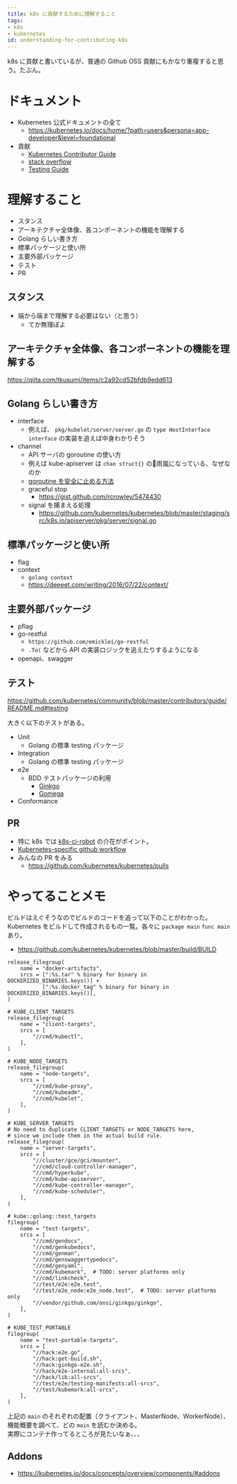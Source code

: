 ```yaml
---
title: k8s に貢献するために理解すること
tags:
- k8s
- kubernetes
id: understanding-for-contributing-k8s
---
```


k8s に貢献と書いているが、普通の Github OSS 貢献にもかなり重複すると思う。たぶん。

# ドキュメント

- Kubernetes 公式ドキュメントの全て
    - https://kubernetes.io/docs/home/?path=users&persona=app-developer&level=foundational
- 貢献
    - [Kubernetes Contributor Guide](https://github.com/kubernetes/community/blob/master/contributors/guide/README.md)
    - [stack overflow](https://stackoverflow.com/questions/tagged/kubernetes)
    - [Testing Guide](https://github.com/kubernetes/community/blob/master/contributors/devel/testing.md)

# 理解すること

- スタンス
- アーキテクチャ全体像、各コンポーネントの機能を理解する
- Golang らしい書き方
- 標準パッケージと使い所
- 主要外部パッケージ
- テスト
- PR

## スタンス

- 端から端まで理解する必要はない（と思う）
    - てか無理ぽよ

## アーキテクチャ全体像、各コンポーネントの機能を理解する

https://qiita.com/tkusumi/items/c2a92cd52bfdb9edd613

## Golang らしい書き方

- interface
    - 例えば、 `pkg/kubelet/server/server.go` の `type HostInterface interface` の実装を追えば中身わかりそう
- channel
    - API サーバの goroutine の使い方
    - 例えば kube-apiserver は `chan struct{}` の雨嵐になっている、なぜなのか
    - [goroutine を安全に止める方法](https://qiita.com/castaneai/items/7815f3563b256ae9b18d)
    - graceful stop
        - https://gist.github.com/rcrowley/5474430
    - signal を捕まえる処理
        - https://github.com/kubernetes/kubernetes/blob/master/staging/src/k8s.io/apiserver/pkg/server/signal.go

## 標準パッケージと使い所

- flag
- context
    - `golang context`
    - https://deeeet.com/writing/2016/07/22/context/

## 主要外部パッケージ

- pflag
- go-restful
    - `https://github.com/emicklei/go-restful`
    - `.To(` などから API の実装ロジックを追えたりするようになる
- openapi、swagger

## テスト

https://github.com/kubernetes/community/blob/master/contributors/guide/README.md#testing

大きく以下のテストがある。

- Unit
    - Golang の標準 testing パッケージ
- Integration
    - Golang の標準 testing パッケージ
- e2e
    - BDD テストパッケージの利用
        - [Ginkgo](https://github.com/onsi/ginkgo)
        - [Gomega](https://github.com/onsi/gomega)
- Conformance

## PR

- 特に k8s では [k8s-ci-robot](https://github.com/k8s-ci-robot) の介在がポイント。
- [Kubernetes-specific github workflow](https://github.com/kubernetes/community/blob/master/contributors/guide/pull-requests.md#the-testing-and-merge-workflow)
- みんなの PR をみる
    - https://github.com/kubernetes/kubernetes/pulls

# やってることメモ

ビルドはえぐそうなのでビルドのコードを追って以下のことがわかった。  
Kubernetes をビルドして作成されるもの一覧。各々に `package main` `func main` あり。

- https://github.com/kubernetes/kubernetes/blob/master/build/BUILD

```
release_filegroup(
    name = "docker-artifacts",
    srcs = [":%s.tar" % binary for binary in DOCKERIZED_BINARIES.keys()] +
           [":%s.docker_tag" % binary for binary in DOCKERIZED_BINARIES.keys()],
)

# KUBE_CLIENT_TARGETS
release_filegroup(
    name = "client-targets",
    srcs = [
        "//cmd/kubectl",
    ],
)

# KUBE_NODE_TARGETS
release_filegroup(
    name = "node-targets",
    srcs = [
        "//cmd/kube-proxy",
        "//cmd/kubeadm",
        "//cmd/kubelet",
    ],
)

# KUBE_SERVER_TARGETS
# No need to duplicate CLIENT_TARGETS or NODE_TARGETS here,
# since we include them in the actual build rule.
release_filegroup(
    name = "server-targets",
    srcs = [
        "//cluster/gce/gci/mounter",
        "//cmd/cloud-controller-manager",
        "//cmd/hyperkube",
        "//cmd/kube-apiserver",
        "//cmd/kube-controller-manager",
        "//cmd/kube-scheduler",
    ],
)

# kube::golang::test_targets
filegroup(
    name = "test-targets",
    srcs = [
        "//cmd/gendocs",
        "//cmd/genkubedocs",
        "//cmd/genman",
        "//cmd/genswaggertypedocs",
        "//cmd/genyaml",
        "//cmd/kubemark",  # TODO: server platforms only
        "//cmd/linkcheck",
        "//test/e2e:e2e.test",
        "//test/e2e_node:e2e_node.test",  # TODO: server platforms only
        "//vendor/github.com/onsi/ginkgo/ginkgo",
    ],
)

# KUBE_TEST_PORTABLE
filegroup(
    name = "test-portable-targets",
    srcs = [
        "//hack:e2e.go",
        "//hack:get-build.sh",
        "//hack:ginkgo-e2e.sh",
        "//hack/e2e-internal:all-srcs",
        "//hack/lib:all-srcs",
        "//test/e2e/testing-manifests:all-srcs",
        "//test/kubemark:all-srcs",
    ],
)
```

上記の `main` のそれぞれの配置（クライアント、MasterNode、WorkerNode）、機能概要を調べて、どの `main` を読むか決める。  
実際にコンテナ作ってるところが見たいなぁ、、、

## Addons

- https://kubernetes.io/docs/concepts/overview/components/#addons

